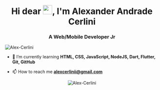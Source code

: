 <h1 align="center">Hi dear <img src="https://raw.githubusercontent.com/kaueMarques/kaueMarques/master/hi.gif" width="30px">, I'm Alexander Andrade Cerlini</h1>
<h3 align="center">A Web/Mobile Developer Jr</h3>
<p align="left"> <img src="https://komarev.com/ghpvc/?username=alex-cerlini" alt="Alex-Cerlini" /> </p>

- 💬 I’m currently learning **HTML, CSS, JavaScript, NodeJS, Dart, Flutter, Git, GitHub**

- 📫 How to reach me **alexcerlinii@gmail.com**

<p align="center"><img src="https://github-readme-stats.vercel.app/api?username=alex-cerlini&show_icons=true" alt="Alex-Cerlini"/></p>

<!--
<p align="left">
<img src="https://raw.githubusercontent.com/devicons/devicon/master/icons/react/react-original-wordmark.svg" alt="react" width="20" height="20"/>
<img src="https://raw.githubusercontent.com/devicons/devicon/master/icons/css3/css3-plain-wordmark.svg" alt="css3"  width="20" height="20"/>
<img src="https://raw.githubusercontent.com/devicons/devicon/master/icons/html5/html5-original-wordmark.svg" alt="html5"  width="20" height="20"/>
<img src="https://raw.githubusercontent.com/devicons/devicon/master/icons/javascript/javascript-original.svg" alt="javascript" width="20" height="20"/>
<img src="https://raw.githubusercontent.com/devicons/devicon/master/icons/postgresql/postgresql-original-wordmark.svg" alt="postgresql" width="20" height="20"/>
<img src="https://raw.githubusercontent.com/devicons/devicon/master/icons/nodejs/nodejs-original-wordmark.svg" alt="nodejs" width="20" height="20"/></p><p align="center">
</p> -->

